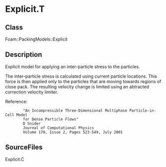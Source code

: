 # Explicit.T 
## Class
Foam::PackingModels::Explicit

## Description
Explicit model for applying an inter-particle stress to the particles.

The inter-particle stress is calculated using current particle locations.
This force is then applied only to the particles that are moving towards
regions of close pack. The resulting velocity change is limited using an
abtracted correction velocity limiter.

Reference:
```
        "An Incompressible Three-Dimensional Multiphase Particle-in-Cell Model
        for Dense Particle Flows"
        D Snider
        Journal of Computational Physics
        Volume 170, Issue 2, Pages 523-549, July 2001
```

## SourceFiles
Explicit.C


